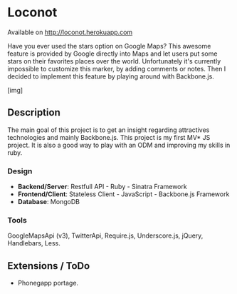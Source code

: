 # Loconot

Available on http://loconot.herokuapp.com

Have you ever used the stars option on Google Maps? This awesome feature is provided by Google directly into Maps and let users put some stars on their favorites places over the world. Unfortunately it's currently impossible to customize this marker, by adding comments or notes. Then I decided to implement this feature by playing around with Backbone.js.

[img]

## Description

The main goal of this project is to get an insight regarding attractives technologies and mainly Backbone.js. This project is my first MV* JS project. It is also a good way to play with an ODM and improving my skills in ruby.

### Design
 - **Backend/Server**: Restfull API - Ruby - Sinatra Framework
 - **Frontend/Client**: Stateless Client - JavaScript - Backbone.js Framework
 - **Database**: MongoDB

### Tools
GoogleMapsApi (v3), TwitterApi, Require.js, Underscore.js, jQuery, Handlebars, Less.

## Extensions / ToDo

- Phonegapp portage.

